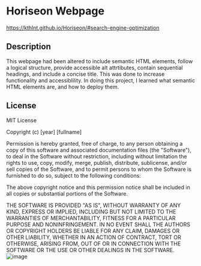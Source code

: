 # Horiseon Webpage

https://kthlnt.github.io/Horiseon/#search-engine-optimization

## Description

This webpage had been altered to include semantic HTML elements, follow a logical structure, 
provide accessible alt attrtibutes, contain sequential headings, 
and include a concise title. This was done to increase functionality and accessiblility. In doing this project, I learned what semantic HTML 
elements are, and how to deploy them. 

## License

MIT License

Copyright (c) [year] [fullname]

Permission is hereby granted, free of charge, to any person obtaining a copy
of this software and associated documentation files (the "Software"), to deal
in the Software without restriction, including without limitation the rights
to use, copy, modify, merge, publish, distribute, sublicense, and/or sell
copies of the Software, and to permit persons to whom the Software is
furnished to do so, subject to the following conditions:

The above copyright notice and this permission notice shall be included in all
copies or substantial portions of the Software.

THE SOFTWARE IS PROVIDED "AS IS", WITHOUT WARRANTY OF ANY KIND, EXPRESS OR
IMPLIED, INCLUDING BUT NOT LIMITED TO THE WARRANTIES OF MERCHANTABILITY,
FITNESS FOR A PARTICULAR PURPOSE AND NONINFRINGEMENT. IN NO EVENT SHALL THE
AUTHORS OR COPYRIGHT HOLDERS BE LIABLE FOR ANY CLAIM, DAMAGES OR OTHER
LIABILITY, WHETHER IN AN ACTION OF CONTRACT, TORT OR OTHERWISE, ARISING FROM,
OUT OF OR IN CONNECTION WITH THE SOFTWARE OR THE USE OR OTHER DEALINGS IN THE
SOFTWARE.
![image](https://user-images.githubusercontent.com/116473087/202888950-72ee4ab2-b602-4e1b-aeee-82664d61cf08.png)

